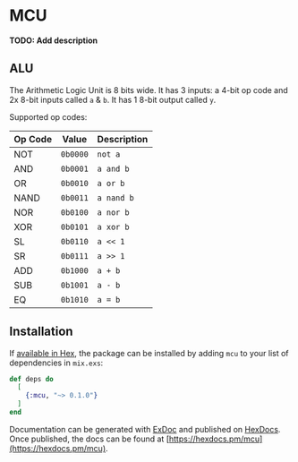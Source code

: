 # MCU

**TODO: Add description**

## ALU

The Arithmetic Logic Unit is 8 bits wide. It has 3 inputs: a 4-bit op code and 2x 8-bit inputs called `a` & `b`. It has 1 8-bit output called `y`.

Supported op codes:

| Op Code | Value | Description |
| ------- | ----- |------------ |
| NOT  | `0b0000` | `not a` |
| AND  | `0b0001` | `a and b` |
| OR   | `0b0010` | `a or b` |
| NAND | `0b0011` | `a nand b` |
| NOR  | `0b0100` | `a nor b` |
| XOR  | `0b0101` | `a xor b` |
| SL   | `0b0110` | `a << 1` |
| SR   | `0b0111` | `a >> 1` |
| ADD  | `0b1000` | `a + b` |
| SUB  | `0b1001` | `a - b` |
| EQ   | `0b1010` | `a = b` |

## Installation

If [available in Hex](https://hex.pm/docs/publish), the package can be installed
by adding `mcu` to your list of dependencies in `mix.exs`:

```elixir
def deps do
  [
    {:mcu, "~> 0.1.0"}
  ]
end
```

Documentation can be generated with [ExDoc](https://github.com/elixir-lang/ex_doc)
and published on [HexDocs](https://hexdocs.pm). Once published, the docs can
be found at [https://hexdocs.pm/mcu](https://hexdocs.pm/mcu).

